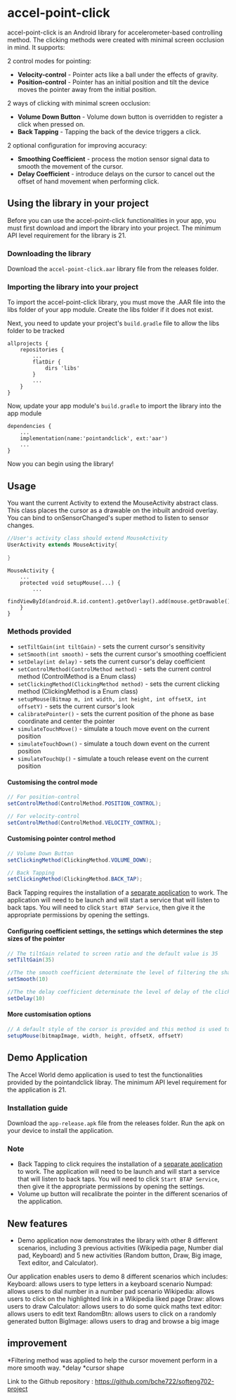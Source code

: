 # accel-point-click 
accel-point-click is an Android library for accelerometer-based controlling method. The clicking methods were created with minimal screen occlusion in mind. It supports:

2 control modes for pointing:
- **Velocity-control** - Pointer acts like a ball under the effects of gravity.
- **Position-control** - Pointer has an initial position and tilt the device moves the pointer away from the initial position.

2 ways of clicking with minimal screen occlusion:
- **Volume Down Button** - Volume down button is overridden to register a click when pressed on.
- **Back Tapping** - Tapping the back of the device triggers a click.

2 optional configuration for improving accuracy:
- **Smoothing Coefficient** - process the motion sensor signal data to smooth the movement of the cursor.
- **Delay Coefficient** - introduce delays on the cursor to cancel out the offset of hand movement when performing click.

## Using the library in your project
Before you can use the accel-point-click functionalities in your app, you must first download and import the library into your project. The minimum API level requirement for the library is 21.
### Downloading the library
Download the ```accel-point-click.aar``` library file from the releases folder.

### Importing the library into your project
To import the accel-point-click library, you must move the .AAR file into the libs folder of your app module. Create the libs folder if it does not exist.

Next, you need to update your project's ```build.gradle``` file to allow the libs folder to be tracked
```
allprojects {
    repositories {
        ...
        flatDir {
            dirs 'libs'
        }
        ...
    }
}
```

Now, update your app module's ```build.gradle``` to import the library into the app module
```
dependencies {
    ...
    implementation(name:'pointandclick', ext:'aar')
    ...
}
```

Now you can begin using the library!

## Usage

You want the current Activity to extend the MouseActivity abstract class. This class places the cursor as a drawable on the inbuilt android overlay.
You can bind to onSensorChanged's super method to listen to sensor changes.

``` java
//User's activity class should extend MouseActivity
UserActivity extends MouseActivity{
    
}
```

```
MouseActivity {
    ...
    protected void setupMouse(...) {
        ...
        findViewById(android.R.id.content).getOverlay().add(mouse.getDrawable());
    }
}
```
### Methods provided
- `setTiltGain(int tiltGain)` - sets the current cursor's sensitivity
- `setSmooth(int smooth)` - sets the current cursor's smoothing coefficient
- `setDelay(int delay)` - sets the current cursor's delay coefficient
- `setControlMethod(ControlMethod method)` - sets the current control method (ControlMethod is a Enum class)
- `setClickingMethod(ClickingMethod method)` - sets the current clicking method (ClickingMethod is a Enum class)
- `setupMouse(Bitmap m, int width, int height, int offsetX, int offsetY)` - sets the current cursor's look
- `calibratePointer()` - sets the current position of the phone as base coordinate and center the pointer
- `simulateTouchMove()` - simulate a touch move event on the current position
- `simulateTouchDown()` - simulate a touch down event on the current position
- `simulateTouchUp()` - simulate a touch release event on the current position

#### Customising the control mode
``` java
// For position-control
setControlMethod(ControlMethod.POSITION_CONTROL);

// For velocity-control
setControlMethod(ControlMethod.VELOCITY_CONTROL);

```

#### Customising pointer control method
```java
// Volume Down Button
setClickingMethod(ClickingMethod.VOLUME_DOWN);

// Back Tapping
setClickingMethod(ClickingMethod.BACK_TAP);

```
Back Tapping requires the installation of a [separate application](https://play.google.com/store/apps/details?id=com.prhlt.aemus.BoDTapService) to work. The application will need to be launch and will start a service that will listen to back taps.
You will need to click ```Start BTAP Service```, then give it the appropriate permissions by opening the settings.

#### Configuring coefficient settings, the settings which determines the step sizes of the pointer
``` java
// The tiltGain related to screen ratio and the default value is 35
setTiltGain(35)

//The the smooth coefficient determinate the level of filtering the shake. The default setting is no filtering.
setSmooth(10)

//The the delay coefficient determinate the level of delay of the clicking. The default setting is no delay.
setDelay(10)

```

#### More customisation options
```java
// A default style of the corsor is provided and this method is used to change the style of the cursor.
setupMouse(bitmapImage, width, height, offsetX, offsetY)

```

## Demo Application
The Accel World demo application is used to test the functionalities provided by the pointandclick libray. The minimum API level requirement for the application is 21.

### Installation guide
Download the ```app-release.apk``` file from the releases folder. Run the apk on your device to install the application.

### Note
* Back Tapping to click requires the installation of a [separate application](https://play.google.com/store/apps/details?id=com.prhlt.aemus.BoDTapService) to work. The application will need to be launch and will start a service that will listen to back taps.
You will need to click ```Start BTAP Service```, then give it the appropriate permissions by opening the settings.
* Volume up button will recalibrate the pointer in the different scenarios of the application.


## New features
* Demo application now demonstrates the library with other 8 different scenarios, including 3 previous activities (Wikipedia page, Number dial pad, Keyboard) and 5 new activities (Random button, Draw, Big image, Text editor, and Calculator). 

Our application enables users to demo 8 different scenarios which includes:
Keyboard: allows users to type letters in a keyboard scenario
Numpad: allows users to dial number in a number pad scenario
Wikipedia: allows users to click on the highlighted link in a Wikipedia liked page
Draw: allows users to draw 
Calculator: allows users to do some quick maths
text editor: allows users to edit text
RandomBtn: allows users to click on a randomly generated button
BigImage: allows users to drag and browse a big image

## improvement
*Filtering method was applied to help the cursor movement perform in a more smooth way. 
*delay 
*cursor shape 

 
Link to the Github repository : https://github.com/bche722/softeng702-project
